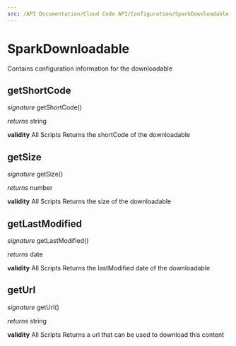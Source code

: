 ```yaml
---
src: /API Documentation/Cloud Code API/Configuration/SparkDownloadable.md
---
```


# SparkDownloadable

Contains configuration information for the downloadable

## getShortCode
_signature_ getShortCode()</p>
_returns_ string</p>

<b>validity</b> All Scripts
Returns the shortCode of the downloadable
## getSize
_signature_ getSize()</p>
_returns_ number</p>

<b>validity</b> All Scripts
Returns the size of the downloadable
## getLastModified
_signature_ getLastModified()</p>
_returns_ date</p>

<b>validity</b> All Scripts
Returns the lastModified date of the downloadable
## getUrl
_signature_ getUrl()</p>
_returns_ string</p>

<b>validity</b> All Scripts
Returns a url that can be used to download this content
